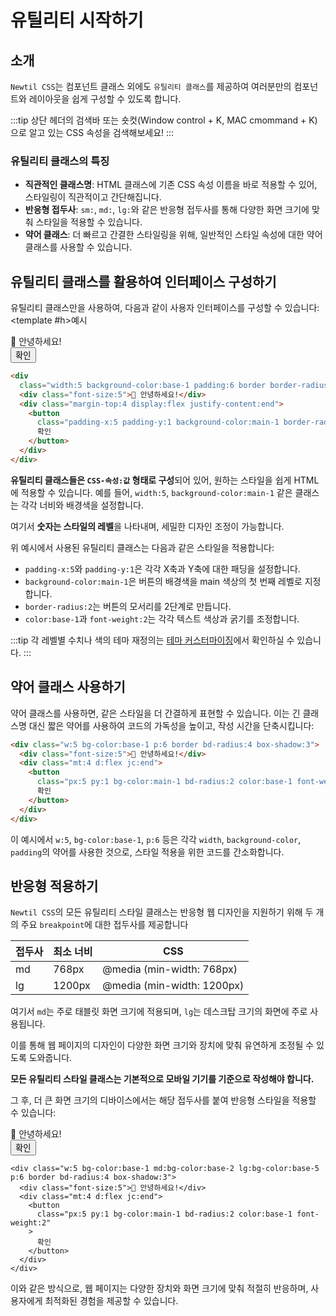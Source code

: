<script setup>

</script>

# 유틸리티 시작하기

## 소개

`Newtil CSS`는 컴포넌트 클래스 외에도 `유틸리티 클래스`를 제공하여 여러분만의 컴포넌트와 레이아웃을 쉽게 구성할 수 있도록 합니다.

:::tip
상단 헤더의 검색바 또는 숏컷(Window control + K, MAC cmommand + K)으로 알고 있는 CSS 속성을 검색해보세요!
:::

### 유틸리티 클래스의 특징

- **직관적인 클래스명**: HTML 클래스에 기존 CSS 속성 이름을 바로 적용할 수 있어, 스타일링이 직관적이고 간단해집니다.
- **반응형 접두사**: `sm:`, `md:`, `lg:`와 같은 반응형 접두사를 통해 다양한 화면 크기에 맞춰 스타일을 적용할 수 있습니다.
- **약어 클래스**: 더 빠르고 간결한 스타일링을 위해, 일반적인 스타일 속성에 대한 약어 클래스를 사용할 수 있습니다.

## 유틸리티 클래스를 활용하여 인터페이스 구성하기

유틸리티 클래스만을 사용하여, 다음과 같이 사용자 인터페이스를 구성할 수 있습니다:
<ExampleSection>
<template #h>예시</template>

<div class="width:5 background-color:base-1 padding:6 border border-radius:4 box-shadow:3">
  <div class="font-size:5">👋 안녕하세요!</div>
  <div class="margin-top:4 display:flex justify-content:end">
    <button
      class="padding-x:5 padding-y:1 background-color:main-1 border-radius:2 color:base-1 font-weight:2"
    >
      확인
    </button>
  </div>
</div>
</ExampleSection>

```html
<div
  class="width:5 background-color:base-1 padding:6 border border-radius:4 box-shadow:3">
  <div class="font-size:5">👋 안녕하세요!</div>
  <div class="margin-top:4 display:flex justify-content:end">
    <button
      class="padding-x:5 padding-y:1 background-color:main-1 border-radius:2 color:base-1 font-weight:2">
      확인
    </button>
  </div>
</div>
```

**유틸리티 클래스들은 `CSS-속성:값` 형태로 구성**되어 있어, 원하는 스타일을 쉽게 HTML에 적용할 수 있습니다. 예를 들어, `width:5`, `background-color:main-1` 같은 클래스는 각각 너비와 배경색을 설정합니다.

여기서 **숫자는 스타일의 레벨**을 나타내며, 세밀한 디자인 조정이 가능합니다.

위 예시에서 사용된 유틸리티 클래스는 다음과 같은 스타일을 적용합니다:

- `padding-x:5`와 `padding-y:1`은 각각 X축과 Y축에 대한 패딩을 설정합니다.
- `background-color:main-1`은 버튼의 배경색을 main 색상의 첫 번째 레벨로 지정합니다.
- `border-radius:2`는 버튼의 모서리를 2단계로 만듭니다.
- `color:base-1`과 `font-weight:2`는 각각 텍스트 색상과 굵기를 조정합니다.

:::tip
각 레벨별 수치나 색의 테마 재정의는 [테마 커스터마이징](/guide/customizing)에서 확인하실 수 있습니다.
:::

## 약어 클래스 사용하기

약어 클래스를 사용하면, 같은 스타일을 더 간결하게 표현할 수 있습니다. 이는 긴 클래스명 대신 짧은 약어를 사용하여 코드의 가독성을 높이고, 작성 시간을 단축시킵니다:

```html
<div class="w:5 bg-color:base-1 p:6 border bd-radius:4 box-shadow:3">
  <div class="font-size:5">👋 안녕하세요!</div>
  <div class="mt:4 d:flex jc:end">
    <button
      class="px:5 py:1 bg-color:main-1 bd-radius:2 color:base-1 font-weight:2">
      확인
    </button>
  </div>
</div>
```

이 예시에서 `w:5`, `bg-color:base-1`, `p:6` 등은 각각 `width`, `background-color`, `padding`의 약어를 사용한 것으로, 스타일 적용을 위한 코드를 간소화합니다.

## 반응형 적용하기

`Newtil CSS`의 모든 유틸리티 스타일 클래스는 반응형 웹 디자인을 지원하기 위해 두 개의 주요 `breakpoint`에 대한 접두사를 제공합니다

| 접두사 | 최소 너비 | CSS                        |
| ------ | --------- | -------------------------- |
| md     | 768px     | @media (min-width: 768px)  |
| lg     | 1200px    | @media (min-width: 1200px) |

여기서 `md`는 주로 태블릿 화면 크기에 적용되며, `lg`는 데스크탑 크기의 화면에 주로 사용됩니다.

이를 통해 웹 페이지의 디자인이 다양한 화면 크기와 장치에 맞춰 유연하게 조정될 수 있도록 도와줍니다.

**모든 유틸리티 스타일 클래스는 기본적으로 모바일 기기를 기준으로 작성해야 합니다.**

그 후, 더 큰 화면 크기의 디바이스에서는 해당 접두사를 붙여 반응형 스타일을 적용할 수 있습니다:

<ExampleSection>
<div class="w:5 bg-color:base-1 md:bg-color:base-2 lg:bg-color:base-5 p:6 border bd-radius:4 box-shadow:3">
  <div class="font-size:5">👋 안녕하세요!</div>
  <div class="mt:4 d:flex jc:end">
    <button
      class="px:5 py:1 bg-color:main-1 bd-radius:2 color:base-1 font-weight:2"
    >
      확인
    </button>
  </div>
</div>
</ExampleSection>

```html{1}
<div class="w:5 bg-color:base-1 md:bg-color:base-2 lg:bg-color:base-5 p:6 border bd-radius:4 box-shadow:3">
  <div class="font-size:5">👋 안녕하세요!</div>
  <div class="mt:4 d:flex jc:end">
    <button
      class="px:5 py:1 bg-color:main-1 bd-radius:2 color:base-1 font-weight:2"
    >
      확인
    </button>
  </div>
</div>
```

이와 같은 방식으로, 웹 페이지는 다양한 장치와 화면 크기에 맞춰 적절히 반응하며, 사용자에게 최적화된 경험을 제공할 수 있습니다.
